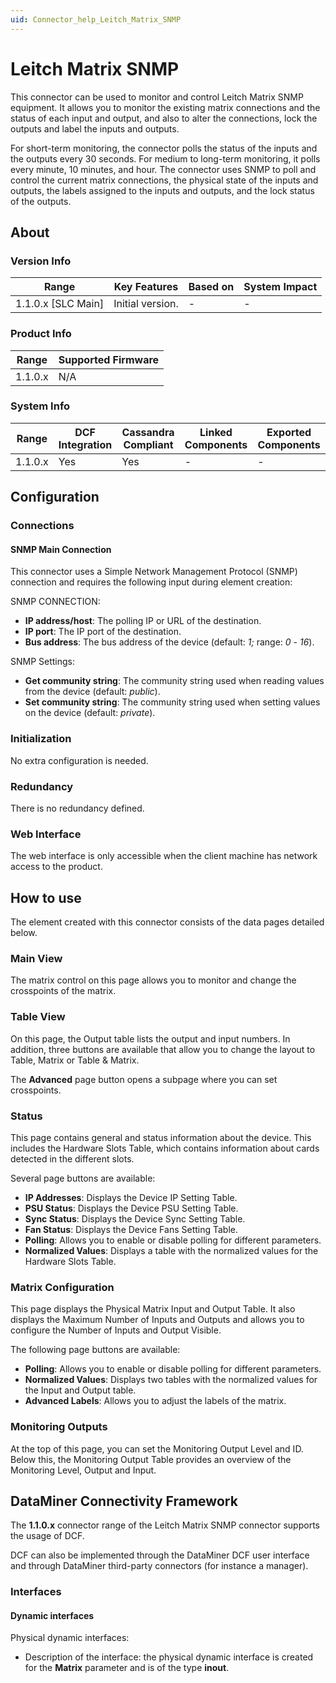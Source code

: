 ```yaml
---
uid: Connector_help_Leitch_Matrix_SNMP
---
```


# Leitch Matrix SNMP

This connector can be used to monitor and control Leitch Matrix SNMP equipment. It allows you to monitor the existing matrix connections and the status of each input and output, and also to alter the connections, lock the outputs and label the inputs and outputs.

For short-term monitoring, the connector polls the status of the inputs and the outputs every 30 seconds. For medium to long-term monitoring, it polls every minute, 10 minutes, and hour. The connector uses SNMP to poll and control the current matrix connections, the physical state of the inputs and outputs, the labels assigned to the inputs and outputs, and the lock status of the outputs.

## About

### Version Info

| Range                | Key Features     | Based on     | System Impact     |
|----------------------|------------------|--------------|-------------------|
| 1.1.0.x [SLC Main]   | Initial version. | -            | -                 |

### Product Info

| Range     | Supported Firmware     |
|-----------|------------------------|
| 1.1.0.x   | N/A                    |

### System Info

| Range     | DCF Integration     | Cassandra Compliant     | Linked Components     | Exported Components     |
|-----------|---------------------|-------------------------|-----------------------|-------------------------|
| 1.1.0.x   | Yes                 | Yes                     | -                     | -                       |

## Configuration

### Connections

#### SNMP Main Connection

This connector uses a Simple Network Management Protocol (SNMP) connection and requires the following input during element creation:

SNMP CONNECTION:

- **IP address/host**: The polling IP or URL of the destination.
- **IP port**: The IP port of the destination.
- **Bus address**: The bus address of the device (default: *1;* range: *0* - *16*).

SNMP Settings:

- **Get community string**: The community string used when reading values from the device (default: *public*).
- **Set community string**: The community string used when setting values on the device (default: *private*).

### Initialization

No extra configuration is needed.

### Redundancy

There is no redundancy defined.

### Web Interface

The web interface is only accessible when the client machine has network access to the product.

## How to use

The element created with this connector consists of the data pages detailed below.

### Main View

The matrix control on this page allows you to monitor and change the crosspoints of the matrix.

### Table View

On this page, the Output table lists the output and input numbers. In addition, three buttons are available that allow you to change the layout to Table, Matrix or Table & Matrix.

The **Advanced** page button opens a subpage where you can set crosspoints.

### Status

This page contains general and status information about the device. This includes the Hardware Slots Table, which contains information about cards detected in the different slots.

Several page buttons are available:

- **IP Addresses**: Displays the Device IP Setting Table.
- **PSU Status**: Displays the Device PSU Setting Table.
- **Sync Status**: Displays the Device Sync Setting Table.
- **Fan Status**: Displays the Device Fans Setting Table.
- **Polling**: Allows you to enable or disable polling for different parameters.
- **Normalized Values**: Displays a table with the normalized values for the Hardware Slots Table.

### Matrix Configuration

This page displays the Physical Matrix Input and Output Table. It also displays the Maximum Number of Inputs and Outputs and allows you to configure the Number of Inputs and Output Visible.

The following page buttons are available:

- **Polling**: Allows you to enable or disable polling for different parameters.
- **Normalized Values**: Displays two tables with the normalized values for the Input and Output table.
- **Advanced Labels**: Allows you to adjust the labels of the matrix.

### Monitoring Outputs

At the top of this page, you can set the Monitoring Output Level and ID. Below this, the Monitoring Output Table provides an overview of the Monitoring Level, Output and Input.

## DataMiner Connectivity Framework

The **1.1.0.x** connector range of the Leitch Matrix SNMP connector supports the usage of DCF.

DCF can also be implemented through the DataMiner DCF user interface and through DataMiner third-party connectors (for instance a manager).

### Interfaces

#### Dynamic interfaces

Physical dynamic interfaces:

- Description of the interface: the physical dynamic interface is created for the **Matrix** parameter and is of the type **inout**.
